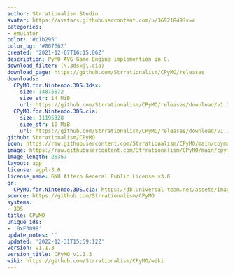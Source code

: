 ```yaml
---
author: Strrationalism Studio
avatar: https://avatars.githubusercontent.com/u/36921849?v=4
categories:
- emulator
color: '#c1b295'
color_bg: '#807662'
created: '2021-12-07T16:15:06Z'
description: PyMO AVG Game Engine implemention in C.
download_filter: (\.3dsx|\.cia)
download_page: https://github.com/Strrationalism/CPyMO/releases
downloads:
  CPyMO.for.Nintendo.3DS.3dsx:
    size: 14875872
    size_str: 14 MiB
    url: https://github.com/Strrationalism/CPyMO/releases/download/v1.1.3/CPyMO.for.Nintendo.3DS.3dsx
  CPyMO.for.Nintendo.3DS.cia:
    size: 11195328
    size_str: 10 MiB
    url: https://github.com/Strrationalism/CPyMO/releases/download/v1.1.3/CPyMO.for.Nintendo.3DS.cia
github: Strrationalism/CPyMO
icon: https://raw.githubusercontent.com/Strrationalism/CPyMO/main/cpymo-backends/3ds/icon.png
image: https://raw.githubusercontent.com/Strrationalism/CPyMO/main/cpymo-backends/3ds/banner.png
image_length: 28367
layout: app
license: agpl-3.0
license_name: GNU Affero General Public License v3.0
qr:
  CPyMO.for.Nintendo.3DS.cia: https://db.universal-team.net/assets/images/qr/cpymo-for-nintendo-3ds-cia.png
source: https://github.com/Strrationalism/CPyMO
systems:
- 3DS
title: CPyMO
unique_ids:
- '0xF3098'
update_notes: ''
updated: '2022-12-31T15:59:12Z'
version: v1.1.3
version_title: CPyMO v1.1.3
wiki: https://github.com/Strrationalism/CPyMO/wiki
---
```

